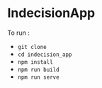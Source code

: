 # IndecisionApp

To run : 
* `git clone`
* `cd indecision_app`
* `npm install`
* `npm run build`
* `npm run serve`
